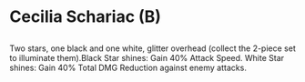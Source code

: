 # Cecilia Schariac (B)

## 

Two stars, one black and one white, glitter overhead (collect the 2-piece set to illuminate them).Black Star shines: Gain 40% Attack Speed.
White Star shines: Gain 40% Total DMG Reduction against enemy attacks.